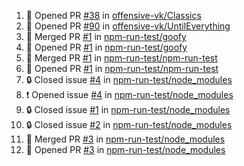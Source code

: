 <!--START_SECTION:activity-->
1. 💪 Opened PR [#38](https://github.com/offensive-vk/Classics/pull/38) in [offensive-vk/Classics](https://github.com/offensive-vk/Classics)
2. 💪 Opened PR [#90](https://github.com/offensive-vk/UntilEverything/pull/90) in [offensive-vk/UntilEverything](https://github.com/offensive-vk/UntilEverything)
3. 🎉 Merged PR [#1](https://github.com/npm-run-test/goofy/pull/1) in [npm-run-test/goofy](https://github.com/npm-run-test/goofy)
4. 💪 Opened PR [#1](https://github.com/npm-run-test/goofy/pull/1) in [npm-run-test/goofy](https://github.com/npm-run-test/goofy)
5. 🎉 Merged PR [#1](https://github.com/npm-run-test/npm-run-test/pull/1) in [npm-run-test/npm-run-test](https://github.com/npm-run-test/npm-run-test)
6. 💪 Opened PR [#1](https://github.com/npm-run-test/npm-run-test/pull/1) in [npm-run-test/npm-run-test](https://github.com/npm-run-test/npm-run-test)
7. 🔒 Closed issue [#4](https://github.com/npm-run-test/node_modules/issues/4) in [npm-run-test/node_modules](https://github.com/npm-run-test/node_modules)
8. ❗ Opened issue [#4](https://github.com/npm-run-test/node_modules/issues/4) in [npm-run-test/node_modules](https://github.com/npm-run-test/node_modules)
9. 🔒 Closed issue [#1](https://github.com/npm-run-test/node_modules/issues/1) in [npm-run-test/node_modules](https://github.com/npm-run-test/node_modules)
10. 🔒 Closed issue [#2](https://github.com/npm-run-test/node_modules/issues/2) in [npm-run-test/node_modules](https://github.com/npm-run-test/node_modules)
11. 🎉 Merged PR [#3](https://github.com/npm-run-test/node_modules/pull/3) in [npm-run-test/node_modules](https://github.com/npm-run-test/node_modules)
12. 💪 Opened PR [#3](https://github.com/npm-run-test/node_modules/pull/3) in [npm-run-test/node_modules](https://github.com/npm-run-test/node_modules)
<!--END_SECTION:activity-->